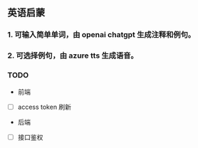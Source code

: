 ## 英语启蒙
### 1. 可输入简单单词，由 openai chatgpt 生成注释和例句。
### 2. 可选择例句，由 azure tts 生成语音。

### TODO

* 前端
  
- [ ] access token 刷新

* 后端
  
- [ ] 接口鉴权
